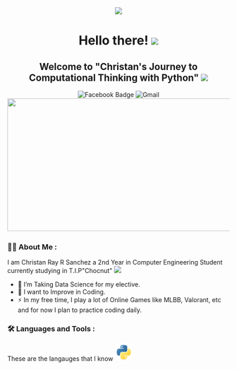 <div id="header" align="center">
  <img src="https://media1.giphy.com/media/v1.Y2lkPTc5MGI3NjExcDBiM2MwdzQ1amplMmw2ZTg2MmZ4MmxhbzB4NW9neG5lMm9sZHptdyZlcD12MV9pbnRlcm5hbF9naWZfYnlfaWQmY3Q9Zw/bcKmIWkUMCjVm/giphy.gif" width="350"/>
   
</div>

<h1 align="center">
  Hello there!
  <img src="https://media.giphy.com/media/hvRJCLFzcasrR4ia7z/giphy.gif" width="30px"/>
</h1>

<h2 align="center">
  Welcome to "Christan's Journey to Computational Thinking with Python"
  <img src="https://media2.giphy.com/media/v1.Y2lkPTc5MGI3NjExYjZkOGg2emd6bDZmNmFmZzJuamNwanIzMTVraWhwM3lmeHJ0Y2lxNSZlcD12MV9pbnRlcm5hbF9naWZfYnlfaWQmY3Q9Zw/26n7b7PjSOZJwVCmY/giphy.gif" width="40px"/>
</h2>

<div id="badges" align="center">
  <img src="https://img.shields.io/badge/Facebook-blue?style=for-the-badge&logo=Facebook&logoColor=white" alt="Facebook Badge"/>
  <img src="https://img.shields.io/badge/Gmail-D14836?style=for-the-badge&logo=gmail&logoColor=white" alt="Gmail"/>
</div>

<div id="header" align="center">
  <img src="https://media4.giphy.com/media/v1.Y2lkPTc5MGI3NjExdmJqYmRxbzRwdjVvdHltdDAzY3Fpb21scjM5dmNqZTZ0cGdqa2gzdyZlcD12MV9pbnRlcm5hbF9naWZfYnlfaWQmY3Q9Zw/WVNnyv96C3iltOFutg/giphy.gif" width="900" height="300"/>
</div>

### :man_technologist: About Me :

I am Christan Ray R Sanchez a 2nd Year in Computer Engineering Student currently studying in T.I.P"Chocnut" 
   <img src="https://media3.giphy.com/media/v1.Y2lkPTc5MGI3NjExZjRqNzNvZXd5d2Rha2loNHRqdGRndWt0YzZreHZvd2E5NWluZXUyNSZlcD12MV9pbnRlcm5hbF9naWZfYnlfaWQmY3Q9cw/3cwLpdCalQrML78gbe/giphy.gif" width="30">

- :telescope: I’m Taking Data Science for my elective.
- :seedling: I want to Improve in Coding.
- :zap: In my free time, I play a lot of Online Games like MLBB, Valorant, etc and for now I plan to practice coding daily.

### :hammer_and_wrench: Languages and Tools :
<div>
  These are the langauges that I know
  <img src="https://github.com/devicons/devicon/blob/master/icons/python/python-original.svg" title="Python" alt="Python" width="40" height="40"/>&nbsp;
  

</div>


